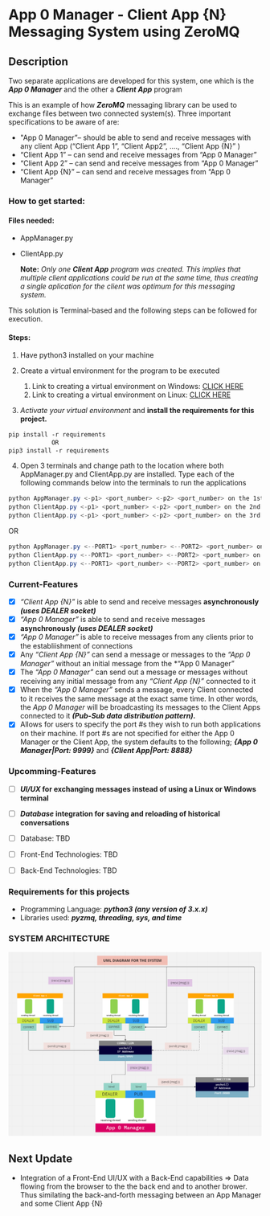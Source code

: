 # App 0 Manager - Client App {N} Messaging System using ZeroMQ

## Description
Two separate applications are developed for this system, one which is the ***App 0 Manager*** and the other a ***Client App*** program

This is an example of how ***ZeroMQ*** messaging library can be used to exchange files between two connected system(s). Three important specifications to be aware of are:

* "App 0 Manager”– should be able to send and receive messages with any client App (“Client App 1”, “Client App2”, ...., “Client App {N}” )
* “Client App 1” – can send and receive messages from “App 0 Manager”
* “Client App 2” – can send and receive messages from “App 0 Manager”
* “Client App {N}” – can send and receive messages from “App 0 Manager”

### How to get started:
#### Files needed:
  * AppManager.py
  * ClientApp.py

      **Note:** *Only one **Client App** program was created. This implies that multiple client applications could be run at the same time, thus creating a single aplication for the client was optimum for this messaging system.*

  This solution is Terminal-based and the following steps can be followed for execution.

  #### Steps:
  1. Have python3 installed on your machine
  2. Create a virtual environment for the program to be executed
      1. Link to creating a virtual environment on Windows: [CLICK HERE](https://linuxhint.com/python-requirements-txt-file/ "Windows link")
      2. Link to creating a virtual environment on Linux: [CLICK HERE](https://mothergeo-py.readthedocs.io/en/latest/development/how-to/venv.html "Linux link")

  3. *Activate your virtual environment* and **install the requirements for this project.** 
  ```
  pip install -r requirements
              OR
  pip3 install -r requirements
  ```
  4. Open 3 terminals and change path to the location where both AppManager.py and ClientApp.py are installed. Type each of the following commands below into the terminals to run the applications
  ```powershell 
  python AppManager.py <-p1> <port_number> <-p2> <port_number> on the 1st terminal
  python ClientApp.py <-p1> <port_number> <-p2> <port_number> on the 2nd terminal
  python ClientApp.py <-p1> <port_number> <-p2> <port_number> on the 3rd terminal
  ```
  OR
  ```powershell 
  python AppManager.py <--PORT1> <port_number> <--PORT2> <port_number> on the 1st terminal
  python ClientApp.py <--PORT1> <port_number> <--PORT2> <port_number> on the 2nd terminal
  python ClientApp.py <--PORT1> <port_number> <--PORT2> <port_number> on the 3rd terminal
  ```



### Current-Features
- [x] *“Client App {N}”* is able to send and receive messages **asynchronously *(uses DEALER socket)***
- [x] *“App 0 Manager”* is able to send and receive messages __asynchronously *(uses DEALER socket)*__
- [x] *“App 0 Manager”* is able to receive messages from any clients prior to the establiishment of connections
- [x] Any *“Client App {N}”* can send a message or messages to the *“App 0 Manager”* without an initial message from the *“App 0 Manager”
- [x] The *“App 0 Manager”* can send out a message or messages without receiving any initial message from any *“Client App {N}”* connected to it
- [x] When the *“App 0 Manager”* sends a message, every Client connected to it receives the same message at the exact same time. In other words, the *App 0 Manager* will be broadcasting its messages to the Client Apps connected to it ***(Pub-Sub data distribution pattern).***
- [x] Allows for users to specify the port #s they wish to run both applications on their machine. If port #s are not specified for either the App 0 Manager or the Client App, the system defaults to the following; ***{App 0 Manager|Port: 9999}*** and ***{Client App|Port: 8888}***

### Upcomming-Features
- [ ] ***UI/UX* for exchanging messages instead of using a Linux or Windows terminal**
- [ ] ***Database* integration for saving and reloading of historical conversations**
- [ ] Database: TBD
- [ ] Front-End Technologies: TBD 
- [ ] Back-End Technologies: TBD


### Requirements for this projects
  * Programming Language: ***python3 (any version of 3.x.x)***
  * Libraries used: ***pyzmq, threading, sys, and time***


### SYSTEM ARCHITECTURE
![SYSTEM ARCHITECTURE](UML_Diagram.PNG "UML screenshot")


## Next Update
* Integration of a Front-End UI/UX with a Back-End capabilities => Data flowing from the browser to the the back end and to another brower. Thus similating the back-and-forth messaging between an App Manager and some Client App {N}